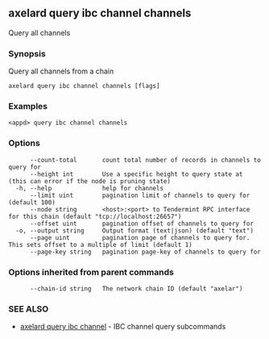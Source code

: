 ## axelard query ibc channel channels

Query all channels

### Synopsis

Query all channels from a chain

```
axelard query ibc channel channels [flags]
```

### Examples

```
<appd> query ibc channel channels
```

### Options

```
      --count-total       count total number of records in channels to query for
      --height int        Use a specific height to query state at (this can error if the node is pruning state)
  -h, --help              help for channels
      --limit uint        pagination limit of channels to query for (default 100)
      --node string       <host>:<port> to Tendermint RPC interface for this chain (default "tcp://localhost:26657")
      --offset uint       pagination offset of channels to query for
  -o, --output string     Output format (text|json) (default "text")
      --page uint         pagination page of channels to query for. This sets offset to a multiple of limit (default 1)
      --page-key string   pagination page-key of channels to query for
```

### Options inherited from parent commands

```
      --chain-id string   The network chain ID (default "axelar")
```

### SEE ALSO

- [axelard query ibc channel](axelard_query_ibc_channel.md)	 - IBC channel query subcommands
